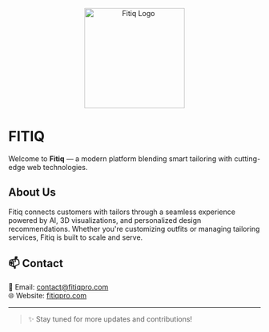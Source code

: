 <p align="center">
  <img src="/fitiq_logo.png" alt="Fitiq Logo" width="200" />
</p>


# FITIQ

Welcome to **Fitiq** — a modern platform blending smart tailoring with cutting-edge web technologies.

## About Us

Fitiq connects customers with tailors through a seamless experience powered by AI, 3D visualizations, and personalized design recommendations. Whether you're customizing outfits or managing tailoring services, Fitiq is built to scale and serve.



## 📫 Contact

📩 Email: [contact@fitiqpro.com](mailto:contact@fitiqpro.com)  
🌐 Website: [fitiqpro.com](https://www.fitiqpro.com)  

---

> ✨ Stay tuned for more updates and contributions!
